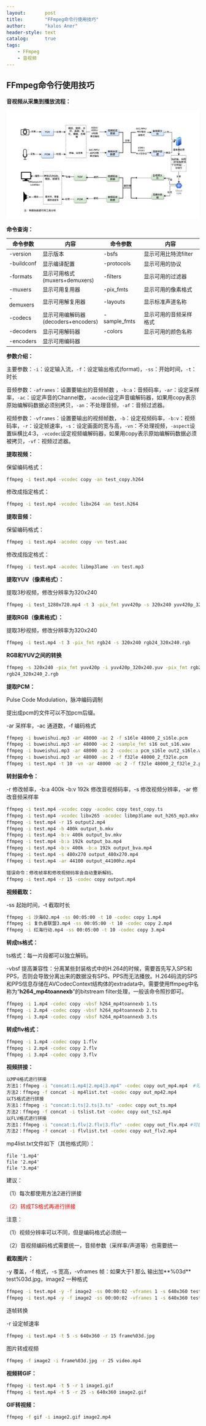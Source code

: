 ```yaml
---
layout:       post
title:        "FFmpeg命令行使用技巧"
author:       "kalos Aner"
header-style: text
catalog:      true
tags:
    - FFmpeg
    - 音视频
---
```


## FFmpeg命令行使用技巧

**音视频从采集到播放流程：**

![va_program](/img/in-post/va_program.png)

**命令查询：**

| 命令参数   | 内容                                    | 命令参数     | 内容                   |
| ---------- | --------------------------------------- | ------------ | ---------------------- |
| -version   | 显示版本                                | -bsfs        | 显示可用比特流filter   |
| -buildconf | 显示编译配置                            | -protocols   | 显示可用的协议         |
| -formats   | 显示可用格式<br>(muxers+demuxers)       | -filters     | 显示可用的过滤器       |
| -muxers    | 显示可用复用器                          | -pix_fmts    | 显示可用的像素格式     |
| -demuxers  | 显示可用解复用器                        | -layouts     | 显示标准声道名称       |
| -codecs    | 显示可用编解码器<br>(decoders+encoders) | -sample_fmts | 显示可用的音频采样格式 |
| -decoders  | 显示可用解码器                          | -colors      | 显示可用的颜色名称     |
| -encoders  | 显示可用编码器                          |              |                        |

**参数介绍：**

主要参数：`-i`：设定输入流，`-f`：设定输出格式(format)，`-ss`：开始时间，`-t`：时长

音频参数：`-aframes`：设置要输出的音频帧数 ，`-b:a`：音频码率，`-ar`：设定采样率，`-ac`：设定声音的Channel数，`-acodec`设定声音编解码器，如果用copy表示原始编解码数据必须别拷贝，`-an`：不处理音频，`-af`：音频过滤器。

视频参数：`-vframes`：设置要输出的视频帧数，`-b`：设定视频码率，`-b:v`：视频码率，`-r`：设定帧速率，`-s`：设定画面的宽与高，`-vn`：不处理视频，`-aspect`设置纵横比4:3，`-vcodec`设定视频编解码器，如果用copy表示原始编解码数据必须被拷贝，`-vf`：视频过滤器。

**提取视频：**

保留编码格式：

```sh
ffmpeg -i test.mp4 -vcodec copy -an test_copy.h264
```

修改成指定格式：

```sh
ffmpeg -i test.mp4 -vcodec libx264 -an test.h264
```

**提取音频：**

保留编码格式：

```sh
ffmpeg -i test.mp4 -acodec copy -vn test.aac
```

修改成指定格式：

```sh
ffmpeg -i test.mp4 -acodec libmp3lame -vn test.mp3
```

**提取YUV（像素格式）：**

提取3秒视频，修改分辨率为320x240

```sh
ffmpeg -i test_1280x720.mp4 -t 3 -pix_fmt yuv420p -s 320x240 yuv420p_320x240.yuv
```

**提取RGB（像素格式）：**

提取3秒视频，修改分辨率为320x240

```sh
ffmpeg -i test.mp4 -t 3 -pix_fmt rgb24 -s 320x240 rgb24_320x240.rgb
```

**RGB和YUV之间的转换**

```sh
ffmpeg -s 320x240 -pix_fmt yuv420p -i yuv420p_320x240.yuv -pix_fmt rgb24
rgb24_320x240_2.rgb
```

**提取PCM：**

Pulse Code Modulation，脉冲编码调制

提出成pcm的文件可以不加pcm后缀。

-ar 采样率，-ac 通道数，-f 编码格式

```sh
ffmpeg -i buweishui.mp3 -ar 48000 -ac 2 -f s16le 48000_2_s16le.pcm
ffmpeg -i buweishui.mp3 -ar 48000 -ac 2 -sample_fmt s16 out_s16.wav
ffmpeg -i buweishui.mp3 -ar 48000 -ac 2 -codec:a pcm_s16le out2_s16le.wav
ffmpeg -i buweishui.mp3 -ar 48000 -ac 2 -f f32le 48000_2_f32le.pcm
ffmpeg -i test.mp4 -t 10 -vn -ar 48000 -ac 2 -f f32le 48000_2_f32le_2.pcm
```

**转封装命令：**

-r 修改帧率，-b:a 400k -b:v 192k 修改音视频码率，-s 修改视频分辨率，-ar 修改音频采样率

```sh
ffmpeg -i test.mp4 -vcodec copy -acodec copy test_copy.ts
ffmpeg -i test.mp4 -vcodec libx265 -acodec libmp3lame out_h265_mp3.mkv
ffmpeg -i test.mp4 -r 15 output2.mp4
ffmpeg -i test.mp4 -b 400k output_b.mkv
ffmpeg -i test.mp4 -b:v 400k output_bv.mkv
ffmpeg -i test.mp4 -b:a 192k output_ba.mp4
ffmpeg -i test.mp4 -b:v 400k -b:a 192k output_bva.mp4
ffmpeg -i test.mp4 -s 480x270 output_480x270.mp4
ffmpeg -i test.mp4 -ar 44100 output_44100hz.mp4
```

```sh
错误命令：修改帧率和修改视频码率会自动重新解码。
ffmpeg -i test.mp4 -r 15 -codec copy output.mp4
```

**视频截取：**

-ss 起始时间，-t 截取时长

```sh
ffmpeg -i 沙海02.mp4 -ss 00:05:00 -t 10 -codec copy 1.mp4
ffmpeg -i 复仇者联盟3.mp4 -ss 00:05:00 -t 10 -codec copy 2.mp4
ffmpeg -i 红海行动.mp4 -ss 00:05:00 -t 10 -codec copy 3.mp4
```

**转成ts格式：**

ts格式：每一片段都可以独立解码。

-vbsf 提高兼容性：分离某些封装格式中的H.264的时候，需要首先写入SPS和PPS，否则会导致分离出来的数据没有SPS、PPS而无法播放。H.264码流的SPS和PPS信息存储在AVCodecContext结构体的extradata中。需要使用ffmpeg中名称为“**h264_mp4toannexb**”的bitstream filter处理，一般该命令照抄即可。

```sh
ffmpeg -i 1.mp4 -codec copy -vbsf h264_mp4toannexb 1.ts
ffmpeg -i 2.mp4 -codec copy -vbsf h264_mp4toannexb 2.ts
ffmpeg -i 3.mp4 -codec copy -vbsf h264_mp4toannexb 3.ts
```

**转成flv格式：**

```sh
ffmpeg -i 1.mp4 -codec copy 1.flv
ffmpeg -i 2.mp4 -codec copy 2.flv
ffmpeg -i 3.mp4 -codec copy 3.flv
```

**视频拼接：**

```sh
以MP4格式进行拼接
方法1：ffmpeg -i "concat:1.mp4|2.mp4|3.mp4" -codec copy out_mp4.mp4  #可能无法正常播放
方法2：ffmpeg -f concat -i mp4list.txt -codec copy out_mp42.mp4
以TS格式进行拼接
方法1：ffmpeg -i "concat:1.ts|2.ts|3.ts" -codec copy out_ts.mp4 
方法2：ffmpeg -f concat -i tslist.txt -codec copy out_ts2.mp4
以FLV格式进行拼接
方法1：ffmpeg -i "concat:1.flv|2.flv|3.flv" -codec copy out_flv.mp4 #可能无法正常播放
方法2：ffmpeg -f concat -i flvlist.txt -codec copy out_flv2.mp4
```

mp4list.txt文件如下（其他格式同）：

```
file '1.mp4'
file '2.mp4'
file '3.mp4'
```

建议：

（1）每次都使用方法2进行拼接

<font color='red'>（2）转成TS格式再进行拼接</font>

注意：

（1）视频分辨率可以不同，但是编码格式必须统一

（2）音视频编码格式需要统一，音频参数（采样率/声道等）也需要统一

**截取图片：**

-y 覆盖，-f 格式，-s 宽高，-vframes 帧：如果大于1 那么 输出加**%03d** test%03d.jpg，image2 一种格式

```sh
ffmpeg -i test.mp4 -y -f image2 -ss 00:00:02 -vframes 1 -s 640x360 test.jpg
ffmpeg -i test.mp4 -y -f image2 -ss 00:00:02 -vframes 1 -s 640x360 test.bmp
```

逐帧转换

-r 设定帧速率

```sh
ffmpeg -i test.mp4 -t 5 -s 640x360 -r 15 frame%03d.jpg
```

图片转成视频

```sh
ffmpeg -f image2 -i frame%03d.jpg -r 25 video.mp4
```

**视频转GIF：**

```sh
ffmpeg -i test.mp4 -t 5 -r 1 image1.gif
ffmpeg -i test.mp4 -t 5 -r 25 -s 640x360 image2.gif
```

**GIF转视频：**

```sh
ffmpeg -f gif -i image2.gif image2.mp4
```

